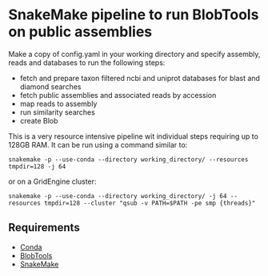 # SnakeMake pipeline to run BlobTools on public assemblies

Make a copy of config.yaml in your working directory and specify assembly, reads
and databases to run the following steps:

- fetch and prepare taxon filtered ncbi and uniprot databases for blast and diamond searches
- fetch public assemblies and associated reads by accession
- map reads to assembly
- run similarity searches
- create Blob

This is a very resource intensive pipeline wit individual steps requiring up to 128GB RAM. It can be run using a command similar to:
```
snakemake -p --use-conda --directory working_directory/ --resources tmpdir=128 -j 64
```
or on a GridEngine cluster:
```
snakemake -p --use-conda --directory working_directory/ -j 64 --resources tmpdir=128 --cluster "qsub -v PATH=$PATH -pe smp {threads}"
```

## Requirements
- [Conda](https://conda.io/docs/commands/conda-install.html)
- [BlobTools](https://github.com/DRL/blobtools)
- [SnakeMake](http://snakemake.readthedocs.io/en/stable/)
